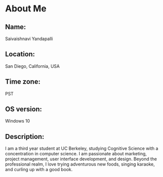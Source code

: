 # About Me
## Name: 
Saivaishnavi Yandapalli
## Location: 
San Diego, California, USA
## Time zone: 
PST
## OS version: 
Windows 10
## Description: 
I am a third year student at UC Berkeley, studying Cognitive Science with a concentration in computer science.
I am passionate about marketing, project management, user interface development, and design. Beyond the professional realm, I love trying adventurous new foods, singing karaoke, and curling up with a good book. 
